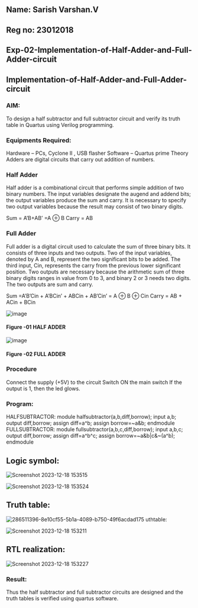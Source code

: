 ## Name: Sarish Varshan.V
## Reg no: 23012018

## Exp-02-Implementation-of-Half-Adder-and-Full-Adder-circuit

## Implementation-of-Half-Adder-and-Full-Adder-circuit
### AIM:
To design a half subtractor and full subtractor circuit and verify its truth table in Quartus using Verilog programming.


### Equipments Required:
Hardware – PCs, Cyclone II , USB flasher
Software – Quartus prime
Theory
Adders are digital circuits that carry out addition of numbers.

### Half Adder
Half adder is a combinational circuit that performs simple addition of two binary numbers. The input variables designate the augend and addend bits; the output variables produce the sum and carry. It is necessary to specify two output variables because the result may consist of two binary digits.

Sum = A’B+AB’ =A ⊕ B Carry = AB

### Full Adder
Full adder is a digital circuit used to calculate the sum of three binary bits. It consists of three inputs and two outputs. Two of the input variables, denoted by A and B, represent the two significant bits to be added. The third input, Cin, represents the carry from the previous lower significant position. Two outputs are necessary because the arithmetic sum of three binary digits ranges in value from 0 to 3, and binary 2 or 3 needs two digits. The two outputs are sum and carry.

Sum =A’B’Cin + A’BCin’ + ABCin + AB’Cin’ = A ⊕ B ⊕ Cin Carry = AB + ACin + BCin

 ![image](https://user-images.githubusercontent.com/36288975/163552156-a13e5a56-c638-4110-97d9-8896907c8d25.png)

#### Figure -01 HALF ADDER 


![image](https://user-images.githubusercontent.com/36288975/163552057-b3547877-6d07-45b4-b7e0-bcfebfad9e1d.png)

#### Figure -02 FULL ADDER 

### Procedure

Connect the supply (+5V) to the circuit
Switch ON the main switch
If the output is 1, then the led glows.
### Program:

HALFSUBTRACTOR:
module halfsubtractor(a,b,diff,borrow);
input a,b;
output diff,borrow;
assign diff=a^b;
assign borrow=~a&b;
endmodule
FULLSUBTRACTOR:
module fullsubtractor(a,b,c,diff,borrow);
input a,b,c;
output diff,borrow;
assign diff=a^b^c;
assign borrow=~a&b|c&~(a^b);
endmodule
## Logic symbol:
![Screenshot 2023-12-18 153515](https://github.com/sarishvarshan/Exp-02-Implementation-of-Half-Adder-and-Full-Adder-circuit/assets/152167665/a967fdcb-2f7e-4412-8ac9-a0c17c013508)

![Screenshot 2023-12-18 153524](https://github.com/sarishvarshan/Exp-02-Implementation-of-Half-Adder-and-Full-Adder-circuit/assets/152167665/b84a53d8-533f-4743-8f2d-2f5f463259c9)


## Truth table:
![286511396-8e10cf55-5b1a-4089-b750-49f6acdad175](https://github.com/sarishvarshan/Exp-02-Implementation-of-Half-Adder-and-Full-Adder-circuit/assets/152167665/ac64873b-671b-4e1e-8ea7-79808e18d839)
uthtable:

![Screenshot 2023-12-18 153211](https://github.com/sarishvarshan/Exp-02-Implementation-of-Half-Adder-and-Full-Adder-circuit/assets/152167665/4dd6d2d3-34b0-4015-8e4f-d08467b12411)

## RTL realization:

![Screenshot 2023-12-18 153227](https://github.com/sarishvarshan/Exp-02-Implementation-of-Half-Adder-and-Full-Adder-circuit/assets/152167665/4257dc66-5b52-46ef-a2b9-258cd9845141)

### Result:
Thus the half subtractor and full subtractor circuits are designed and the truth tables is verified using quartus software.
